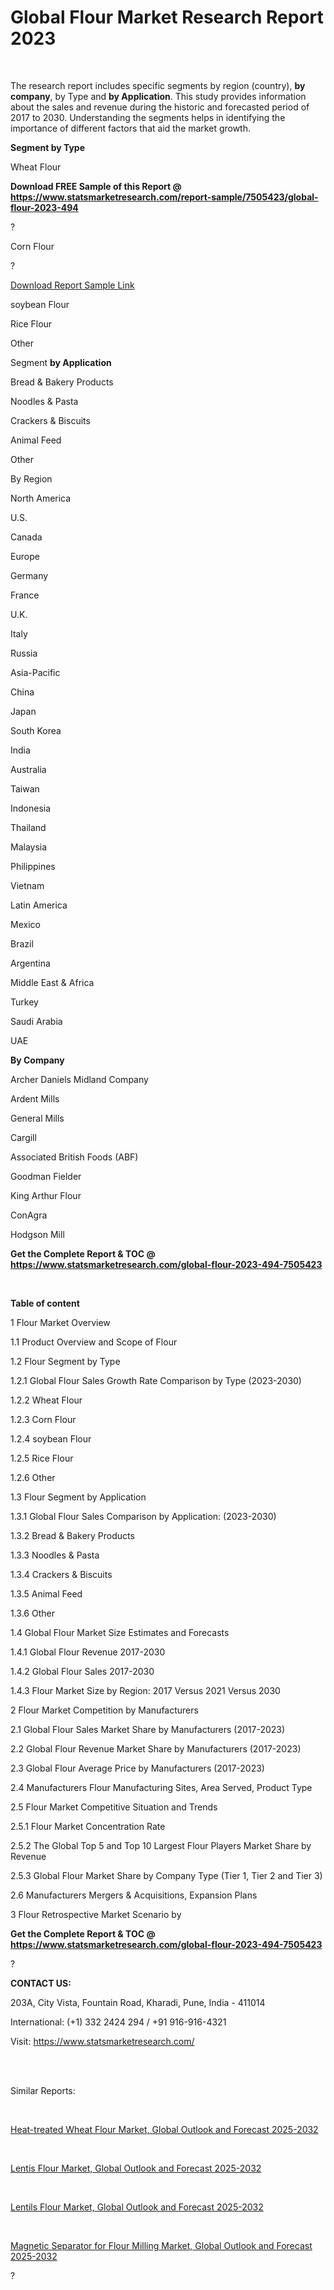 <h1>Global Flour Market Research Report 2023</h1><br/><p>The research report includes specific segments by region (country), <strong>by company</strong>, by Type and <strong>by Application</strong>. This study provides information about the sales and revenue during the historic and forecasted period of 2017 to 2030. Understanding the segments helps in identifying the importance of different factors that aid the market growth.</p>
 
 
 
 <p><strong>Segment by Type</strong></p>
 
 
 
 <p>Wheat Flour</p>
 
 
 
 <div><b>Download FREE Sample of this Report @ <a href="https://www.statsmarketresearch.com/download-free-sample/7505423/global-flour-2023-494">https://www.statsmarketresearch.com/report-sample/7505423/global-flour-2023-494</a></b></div>
 
 
 
 <p>? </p>
 
 
 
 <p>Corn Flour</p>
 
 
 
 <p>? </p>
 
 
 
 <p><a href="https://www.statsmarketresearch.com/download-free-sample/7505423/global-flour-2023-494">Download Report Sample Link</a></p>
 
 
 
 <p>soybean Flour</p>
 
 
 
 <p>Rice Flour</p>
 
 
 
 <p>Other</p>
 
 
 
 <p>Segment <strong>by Application</strong></p>
 
 
 
 <p>Bread & Bakery Products</p>
 
 
 
 <p>Noodles & Pasta</p>
 
 
 
 <p>Crackers & Biscuits</p>
 
 
 
 <p>Animal Feed</p>
 
 
 
 <p>Other</p>
 
 
 
 <p>By Region</p>
 
 
 
 <p>North America</p>
 
 
 
 <p>U.S.</p>
 
 
 
 <p>Canada</p>
 
 
 
 <p>Europe</p>
 
 
 
 <p>Germany</p>
 
 
 
 <p>France</p>
 
 
 
 <p>U.K.</p>
 
 
 
 <p>Italy</p>
 
 
 
 <p>Russia</p>
 
 
 
 <p>Asia-Pacific</p>
 
 
 
 <p>China</p>
 
 
 
 <p>Japan</p>
 
 
 
 <p>South Korea</p>
 
 
 
 <p>India</p>
 
 
 
 <p>Australia</p>
 
 
 
 <p>Taiwan</p>
 
 
 
 <p>Indonesia</p>
 
 
 
 <p>Thailand</p>
 
 
 
 <p>Malaysia</p>
 
 
 
 <p>Philippines</p>
 
 
 
 <p>Vietnam</p>
 
 
 
 <p>Latin America</p>
 
 
 
 <p>Mexico</p>
 
 
 
 <p>Brazil</p>
 
 
 
 <p>Argentina</p>
 
 
 
 <p>Middle East & Africa</p>
 
 
 
 <p>Turkey</p>
 
 
 
 <p>Saudi Arabia</p>
 
 
 
 <p>UAE</p>
 
 
 
 <p><strong>By Company</strong></p>
 
 
 
 <p>Archer Daniels Midland Company</p>
 
 
 
 <p>Ardent Mills</p>
 
 
 
 <p>General Mills</p>
 
 
 
 <p>Cargill</p>
 
 
 
 <p>Associated British Foods (ABF)</p>
 
 
 
 <p>Goodman Fielder</p>
 
 
 
 <p>King Arthur Flour</p>
 
 
 
 <p>ConAgra</p>
 
 
 
 <p>Hodgson Mill</p>
 
 
 
 <div><b>Get the Complete Report & TOC @ <a href="https://www.statsmarketresearch.com/global-flour-2023-494-7505423">https://www.statsmarketresearch.com/global-flour-2023-494-7505423</a></b></div>
 
 
 
 <p><br />
 
 <b>Table of content</b></p>
 
 
 
 <p>1 Flour Market Overview<br />
 
 1.1 Product Overview and Scope of Flour<br />
 
 1.2 Flour Segment by Type<br />
 
 1.2.1 Global Flour Sales Growth Rate Comparison by Type (2023-2030)<br />
 
 1.2.2 Wheat Flour<br />
 
 1.2.3 Corn Flour<br />
 
 1.2.4 soybean Flour<br />
 
 1.2.5 Rice Flour<br />
 
 1.2.6 Other<br />
 
 1.3 Flour Segment by Application<br />
 
 1.3.1 Global Flour Sales Comparison by Application: (2023-2030)<br />
 
 1.3.2 Bread & Bakery Products<br />
 
 1.3.3 Noodles & Pasta<br />
 
 1.3.4 Crackers & Biscuits<br />
 
 1.3.5 Animal Feed<br />
 
 1.3.6 Other<br />
 
 1.4 Global Flour Market Size Estimates and Forecasts<br />
 
 1.4.1 Global Flour Revenue 2017-2030<br />
 
 1.4.2 Global Flour Sales 2017-2030<br />
 
 1.4.3 Flour Market Size by Region: 2017 Versus 2021 Versus 2030<br />
 
 2 Flour Market Competition by Manufacturers<br />
 
 2.1 Global Flour Sales Market Share by Manufacturers (2017-2023)<br />
 
 2.2 Global Flour Revenue Market Share by Manufacturers (2017-2023)<br />
 
 2.3 Global Flour Average Price by Manufacturers (2017-2023)<br />
 
 2.4 Manufacturers Flour Manufacturing Sites, Area Served, Product Type<br />
 
 2.5 Flour Market Competitive Situation and Trends<br />
 
 2.5.1 Flour Market Concentration Rate<br />
 
 2.5.2 The Global Top 5 and Top 10 Largest Flour Players Market Share by Revenue<br />
 
 2.5.3 Global Flour Market Share by Company Type (Tier 1, Tier 2 and Tier 3)<br />
 
 2.6 Manufacturers Mergers & Acquisitions, Expansion Plans<br />
 
 3 Flour Retrospective Market Scenario by</p>
 
 
 
 <div><b>Get the Complete Report & TOC @ <a href="https://www.statsmarketresearch.com/global-flour-2023-494-7505423">https://www.statsmarketresearch.com/global-flour-2023-494-7505423</a></b></div>
 
 
 
 <p>? </p>
 
 
 
 <p><b>CONTACT US:</b><br />
 
 203A, City Vista, Fountain Road, Kharadi, Pune, India - 411014<br />
 
 International: (+1) 332 2424 294 / +91 916-916-4321<br />
 
 Visit: <a href="https://www.statsmarketresearch.com/">https://www.statsmarketresearch.com/</a><br />
 
 <br />
 
 <br />
 
 Similar Reports:<br />
 
 <br />
 
 <a href="https://www.statsmarketresearch.com/global-heattreated-wheat-flour-forecast-2025-2032-334-8036254">Heat-treated Wheat Flour Market, Global Outlook and Forecast 2025-2032</a><br />
 
 <br />
 
 <a href="https://www.statsmarketresearch.com/global-lentis-flour-forecast-2025-2032-967-8032927">Lentis Flour Market, Global Outlook and Forecast 2025-2032</a><br />
 
 <br />
 
 <a href="https://www.statsmarketresearch.com/global-lentils-flour-forecast-2025-2032-133-8032928">Lentils Flour Market, Global Outlook and Forecast 2025-2032</a><br />
 
 <br />
 
 <a href="https://www.statsmarketresearch.com/global-magnetic-separator-for-flour-milling-forecast-2025-2032-106-8031730">Magnetic Separator for Flour Milling Market, Global Outlook and Forecast 2025-2032</a><br />
 
 ? </p>